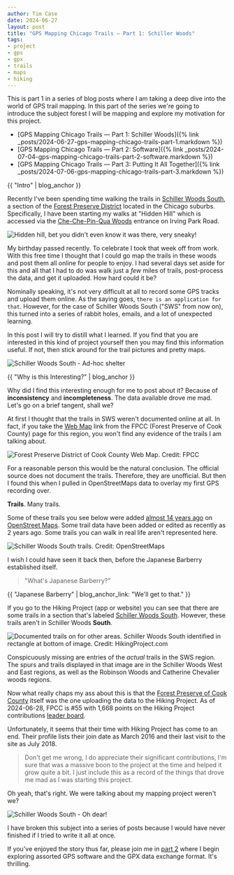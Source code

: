 ```yaml
---
author: Tim Case
date: 2024-06-27
layout: post
title: "GPS Mapping Chicago Trails — Part 1: Schiller Woods"
tags:
- project
- gps
- gpx
- trails
- maps
- hiking
---
```


This is part 1 in a series of blog posts where I am taking a deep dive into the
world of GPS trail mapping. In this part of the series we're going to introduce
the subject forest I will be mapping and explore my motivation for this project.

* [GPS Mapping Chicago Trails — Part 1: Schiller Woods]({% link _posts/2024-06-27-gps-mapping-chicago-trails-part-1.markdown %})
* [GPS Mapping Chicago Trails — Part 2: Software]({% link _posts/2024-07-04-gps-mapping-chicago-trails-part-2-software.markdown %})
* [GPS Mapping Chicago Trails — Part 3: Putting It All Together]({% link _posts/2024-07-06-gps-mapping-chicago-trails-part-3.markdown %})

{{ "Intro" | blog_anchor }}

Recently I've been spending time walking the trails in [Schiller Woods
South](https://fpdcc.com/places/locations/schiller-woods/), a section of the
[Forest Preserve District](https://fpdcc.com/) located in the Chicago suburbs.
Specifically, I have been starting my walks at "Hidden Hill" which is accessed
via the [Che-Che-Pin-Qua
Woods](https://fpdcc.com/places/locations/schiller-woods/#3103) entrance on
Irving Park Road.

![Hidden hill, bet you didn't even know it was there, very sneaky!](/assets/images/hiddenhill.jpg "Hidden Hill")

My birthday passed recently. To celebrate I took that week off from work. With
this free time I thought that I could go map the trails in these woods and post
them all online for people to enjoy. I had several days set aside for this and
all that I had to do was walk just a *few* miles of trails, post-process the
data, and get it uploaded. How hard could it be?

Nominally speaking, it's not very difficult at all to record some GPS tracks and
upload them online. As the saying goes, `there is an application for that`.
However, for the case of Schiller Woods South ("SWS" from now on), this turned
into a series of rabbit holes, emails, and a lot of unexpected learning.

In this post I will try to distill what I learned. If you find that you are
interested in this kind of project yourself then you may find this information
useful. If not, then stick around for the trail pictures and pretty maps.

![Schiller Woods South - Ad-hoc shelter](/assets/images/sws-structure.jpg "Ad-hoc shelter")

{{ "Why is this Interesting?" | blog_anchor }}

Why did I find this interesting enough for me to post about it? Because of
**inconsistency** and **incompleteness**. The data available drove me mad. Let's
go on a brief tangent, shall we?

At first I thought that the trails in SWS weren't documented online at all. In
fact, if you take the [Web
Map](https://map.fpdcc.com/#/?poi=223-Che+Che+Pin+Qua+Woods) link from the FPCC
(Forest Preserve of Cook County) page for this region, you won't find any
evidence of the trails I am talking about.

![Forest Preserve District of Cook County Web Map. Credit: FPCC](/assets/images/fpdccmap.png "No trails here")

For a reasonable person this would be the natural conclusion. The official
source does not document the trails. Therefore, they are unofficial. But then I
found this when I pulled in OpenStreetMaps data to overlay my first GPS
recording over.

**Trails**. Many trails.

Some of these trails you see below were added [almost 14 years
ago](https://www.openstreetmap.org/way/79159562/history/1) on [OpenStreet
Maps](https://www.openstreetmap.org/#map=16/41.9476/-87.8456). Some trail data
have been added or edited as recently as 2 years ago. Some trails you can walk in
real life aren't represented here.

![Schiller Woods South trails. Credit: OpenStreetMaps](/assets/images/schillerwoods-osm.png "Schiller Woods South trails as seen on OpenStreetMaps")


I wish I could have seen it back then, before the Japanese Barberry established
itself.

> "What's Japanese Barberry?"

{{ "Japanese Barberry" | blog_anchor_link: "We'll get to that." }}

If you go to the Hiking Project (app or website) you can see that there are some
trails in a section that's labeled [Schiller Woods
South](https://www.hikingproject.com/directory/8017260/schiller-woods-south).
However, these trails aren't in Schiller Woods **South**.

![Documented trails on for other areas. Schiller Woods South identified in rectangle at bottom of image. Credit: HikingProject.com](/assets/images/documented-trails.png "Documented trails for other areas")

Conspicuously missing are entries of the *actual* trails in the SWS region. The
spurs and trails displayed in that image are in the Schiller Woods West and East
regions, as well as the Robinson Woods and Catherine Chevalier woods regions.

Now what really chaps my ass about this is that the [Forest Preserve of Cook
County](https://www.hikingproject.com/user/7040419/forest-preserves-of-cook-county)
itself was the one uploading the data to the Hiking Project. As of 2024-06-28,
FPCC is #55 with 1,668 points on the Hiking Project contributions [leader
board](https://www.hikingproject.com/directory/users).

Unfortunately, it seems that their time with Hiking Project has come to an end.
Their profile lists their join date as March 2016 and their last visit to the
site as July 2018.

> Don't get me wrong, I do appreciate their significant contributions, I'm sure
> that was a massive boon to the project at the time and helped it grow quite a
> bit. I just include this as a record of the things that drove me mad as I was
> starting this project.

Oh yeah, that's right. We were talking about my mapping project weren't we?

![Schiller Woods South - Oh dear!](/assets/images/sws-oh-dear.jpg "Oh dear!")

I have broken this subject into a series of posts because I would have never
finished if I tried to write it all at once.

If you've enjoyed the story thus far, please join me in [part
2](/2024/07/04/gps-mapping-chicago-trails-part-2-software.html) where I begin
exploring assorted GPS software and the GPX data exchange format. It's
thrilling.





